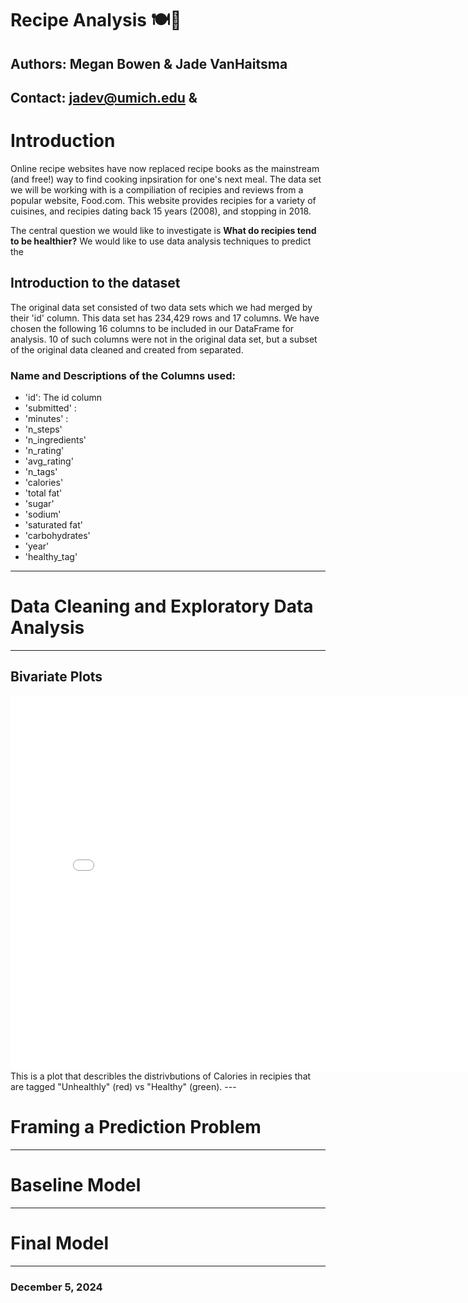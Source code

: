 # **Recipe Analysis** 🍽️🧂
## Authors: Megan Bowen & Jade VanHaitsma
Contact: jadev@umich.edu & 
---
# Introduction

Online recipe websites have now replaced recipe books as the mainstream (and free!) way to find cooking inpsiration for one's next meal. The data set we will be working with is a compiliation of recipies and reviews from a popular website, Food.com. This website provides recipies for a variety of cuisines, and recipies dating back 15 years (2008), and stopping in 2018. 


The central question we would like to investigate is **What do recipies tend to be healthier?** We would like to use data analysis techniques to predict the 


## Introduction to the dataset

The original data set consisted of two data sets which we had merged by their 'id' column. This data set has 234,429 rows and 17 columns. We have chosen the following 16 columns to be included in our DataFrame for analysis. 10 of such columns were not in the original data set, but a subset of the original data cleaned and created from  separated. 

### Name and Descriptions of the Columns used: 

- 'id': The id column 
- 'submitted' : 
- 'minutes' : 
- 'n_steps'
- 'n_ingredients'
- 'n_rating'
- 'avg_rating'
- 'n_tags'
- 'calories'
- 'total fat'
- 'sugar'
- 'sodium'
- 'saturated fat'
- 'carbohydrates'
- 'year'
- 'healthy_tag'

---
# Data Cleaning and Exploratory Data Analysis

---
## Bivariate Plots

<iframe
  src="assets/bivar_box.html"
  width="800"
  height="600"
  frameborder="0"
></iframe>
This is a plot that describles the distrivbutions of Calories in recipies that are tagged "Unhealthly" (red) vs "Healthy" (green). 
---

# Framing a Prediction Problem


---
# Baseline Model



---
# Final Model




---
### December 5, 2024
